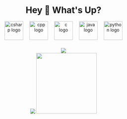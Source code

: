 <h1 align="center">Hey 👋 What's Up?</h1>

<div align="center">
  <img src="https://skillicons.dev/icons?i=cs" height="60" alt="csharp logo" />
  <img width="12" />
  <img src="https://skillicons.dev/icons?i=cpp" height="60" alt="cpp logo" />
  <img width="12" />
  <img src="https://skillicons.dev/icons?i=c" height="60" alt="c logo" />
  <img width="12" />
  <img src="https://skillicons.dev/icons?i=java" height="60" alt="java logo" />
  <img width="12" />
  <img src="https://skillicons.dev/icons?i=py" height="60" alt="python logo" />
</div>

###

<div align="center">
  <img src="https://nirzak-streak-stats.vercel.app/?user=SsSaDdD&theme=tokyonight&hide_border=true" /><br />
  <img src="https://github-readme-stats.vercel.app/api?username=SsSaDdD&theme=tokyonight&hide_border=true&include_all_commits=false&count_private=false" />
  <img height="195px" src="https://github-readme-stats.vercel.app/api/top-langs/?username=SsSaDdD&theme=tokyonight&hide_border=true&include_all_commits=false&count_private=false&layout=compact" />
</div>

###
